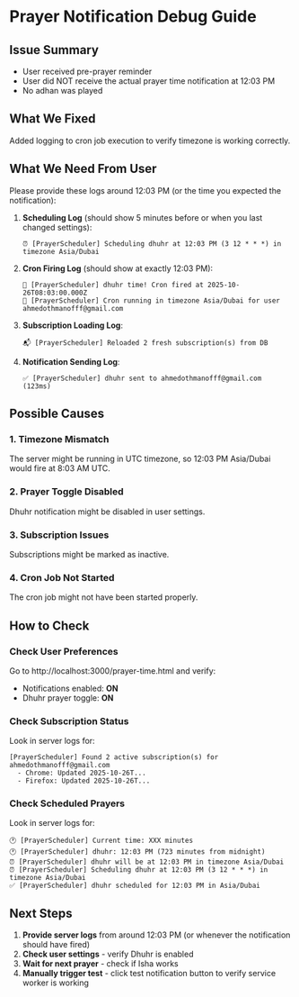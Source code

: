 # Prayer Notification Debug Guide

## Issue Summary
- User received pre-prayer reminder
- User did NOT receive the actual prayer time notification at 12:03 PM
- No adhan was played

## What We Fixed
Added logging to cron job execution to verify timezone is working correctly.

## What We Need From User

Please provide these logs around 12:03 PM (or the time you expected the notification):

1. **Scheduling Log** (should show 5 minutes before or when you last changed settings):
   ```
   ⏰ [PrayerScheduler] Scheduling dhuhr at 12:03 PM (3 12 * * *) in timezone Asia/Dubai
   ```

2. **Cron Firing Log** (should show at exactly 12:03 PM):
   ```
   🔔 [PrayerScheduler] dhuhr time! Cron fired at 2025-10-26T08:03:00.000Z
   🔔 [PrayerScheduler] Cron running in timezone Asia/Dubai for user ahmedothmanofff@gmail.com
   ```

3. **Subscription Loading Log**:
   ```
   📬 [PrayerScheduler] Reloaded 2 fresh subscription(s) from DB
   ```

4. **Notification Sending Log**:
   ```
   ✅ [PrayerScheduler] dhuhr sent to ahmedothmanofff@gmail.com (123ms)
   ```

## Possible Causes

### 1. Timezone Mismatch
The server might be running in UTC timezone, so 12:03 PM Asia/Dubai would fire at 8:03 AM UTC.

### 2. Prayer Toggle Disabled
Dhuhr notification might be disabled in user settings.

### 3. Subscription Issues
Subscriptions might be marked as inactive.

### 4. Cron Job Not Started
The cron job might not have been started properly.

## How to Check

### Check User Preferences
Go to http://localhost:3000/prayer-time.html and verify:
- Notifications enabled: **ON**
- Dhuhr prayer toggle: **ON**

### Check Subscription Status
Look in server logs for:
```
[PrayerScheduler] Found 2 active subscription(s) for ahmedothmanofff@gmail.com
  - Chrome: Updated 2025-10-26T...
  - Firefox: Updated 2025-10-26T...
```

### Check Scheduled Prayers
Look in server logs for:
```
🕐 [PrayerScheduler] Current time: XXX minutes
🕐 [PrayerScheduler] dhuhr: 12:03 PM (723 minutes from midnight)
⏰ [PrayerScheduler] dhuhr will be at 12:03 PM in timezone Asia/Dubai
⏰ [PrayerScheduler] Scheduling dhuhr at 12:03 PM (3 12 * * *) in timezone Asia/Dubai
✅ [PrayerScheduler] dhuhr scheduled for 12:03 PM in Asia/Dubai
```

## Next Steps

1. **Provide server logs** from around 12:03 PM (or whenever the notification should have fired)
2. **Check user settings** - verify Dhuhr is enabled
3. **Wait for next prayer** - check if Isha works
4. **Manually trigger test** - click test notification button to verify service worker is working




